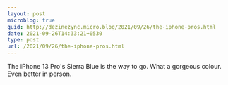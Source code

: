 ```yaml
---
layout: post
microblog: true
guid: http://dezinezync.micro.blog/2021/09/26/the-iphone-pros.html
date: 2021-09-26T14:33:21+0530
type: post
url: /2021/09/26/the-iphone-pros.html
---
```

The iPhone 13 Pro's Sierra Blue is the way to go. What a gorgeous colour. Even better in person. 
